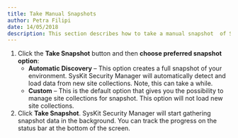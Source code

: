 ```yaml
---  
title: Take Manual Snapshots
author: Petra Filipi 
date: 14/05/2018 
description: This section describes how to take a manual snapshot  of SharePoint Online or On-Premise site collections.
---
```


1. Click the __Take Snapshot__ button and then __choose preferred snapshot option__:
    * __Automatic Discovery__ – This option creates a full snapshot of your environment. SysKit Security Manager will automatically detect and load data from new site collections. Note, this can take a while.
    * __Custom__ – This is the default option that gives you the possibility to manage site collections for snapshot. This option will not load new site collections.
3.	Click __Take Snapshot__. SysKit Security Manager will start gathering snapshot data in the background. You can track the progress on the status bar at the bottom of the screen.
